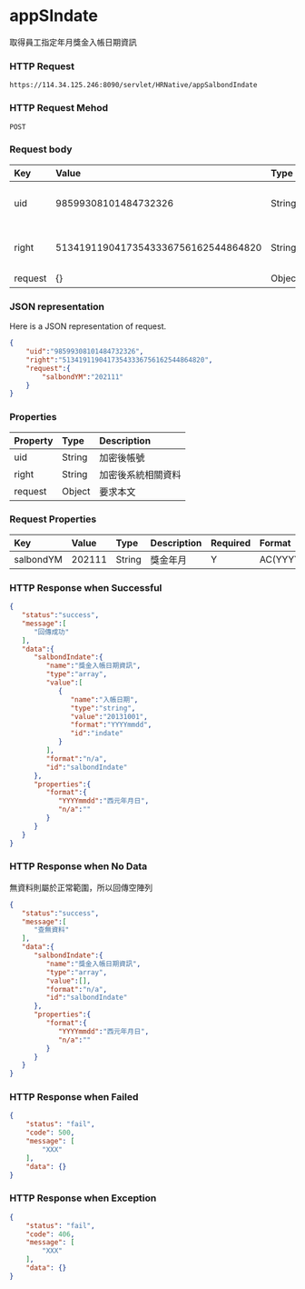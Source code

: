 # appSIndate 
取得員工指定年月獎金入帳日期資訊

### HTTP Request
```
https://114.34.125.246:8090/servlet/HRNative/appSalbondIndate
```

### HTTP Request Mehod
```
POST
```

### Request body
| Key | Value | Type | Description |
|:----------|:-------------|:-----|:------------|
| uid | 98599308101484732326 | String | 需透過appLogin取得 |
| right | 51341911904173543336756162544864820 | String | 需透過appLogin取得 |
| request | {} | Object | 查詢條件 |


### JSON representation
Here is a JSON representation of request.
```json
{
    "uid":"98599308101484732326",
    "right":"51341911904173543336756162544864820",
    "request":{ 
        "salbondYM":"202111"
    }
}
```

### Properties
| Property | Type | Description |
|:---------|:-----|:------------|
| uid   | String | 加密後帳號 |
| right | String | 加密後系統相關資料 |
| request | Object | 要求本文 |

### Request Properties
| Key | Value | Type | Description | Required | Format |
|:----------|:-------------|:-----|:------------|:------------|:------------|
| salbondYM | 202111 | String | 獎金年月 | Y | AC(YYYYmm) |

### HTTP Response when Successful
```json
{
   "status":"success",
   "message":[
      "回傳成功"
   ],
   "data":{
      "salbondIndate":{
         "name":"獎金入帳日期資訊",
         "type":"array",
         "value":[
            {
               "name":"入帳日期",
               "type":"string",
               "value":"20131001",
               "format":"YYYYmmdd",
               "id":"indate"
            }
         ],
         "format":"n/a",
         "id":"salbondIndate"
      },
      "properties":{
         "format":{
            "YYYYmmdd":"西元年月日",
            "n/a":""
         }
      }
   }
}
```

### HTTP Response when No Data
無資料則屬於正常範圍，所以回傳空陣列
```json
{
   "status":"success",
   "message":[
      "查無資料"
   ],
   "data":{
      "salbondIndate":{
         "name":"獎金入帳日期資訊",
         "type":"array",
         "value":[],
         "format":"n/a",
         "id":"salbondIndate"
      },
      "properties":{
         "format":{
            "YYYYmmdd":"西元年月日",
            "n/a":""
         }
      }
   }
}
```

### HTTP Response when Failed
```json
{
    "status": "fail",
    "code": 500,
    "message": [
        "XXX"
    ],
    "data": {}
}
```

### HTTP Response when Exception
```json
{
    "status": "fail",
    "code": 406,
    "message": [
        "XXX"
    ],
    "data": {}
}
```
